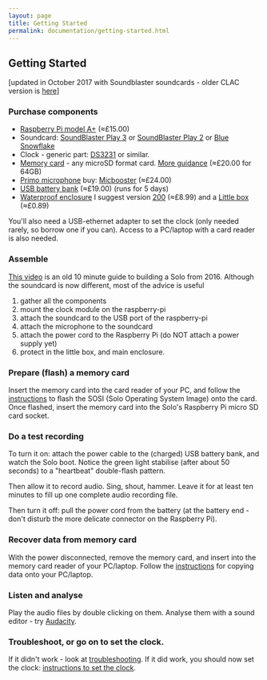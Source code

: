 ```yaml
---
layout: page
title: Getting Started
permalink: documentation/getting-started.html
---
```


## Getting Started

[updated in October 2017 with Soundblaster soundcards - older CLAC version is [here](/documentation/getting-started-2016.html)]

### Purchase components

* [Raspberry Pi model A+](https://www.raspberrypi.org/products/raspberry-pi-1-model/) (&#8776;£15.00)
* Soundcard: [SoundBlaster Play 3](https://us.creative.com/p/sound-cards/sound-blaster-play-3) or [SoundBlaster Play 2](https://us.creative.com/p/sound-blaster/sound-blaster-play-2) or [Blue Snowflake](http://www.bluemic.com/products/snowflake/) 
* Clock - generic part: [DS3231](https://www.amazon.co.uk/s/ref=nb_sb_noss?field-keywords=DS3231+for+pi) or similar.
* [Memory card](https://www.google.co.uk/search?q=SD+micro) - any microSD format card.  [More guidance](/documentation/memory_cards/) (&#8776;£20.00 for 64GB)
* [Primo microphone](http://www.primomic.com/products/pdf/EM172.pdf) buy: [Micbooster](http://micbooster.com/primo-microphone-capsules/65-clippy-em172-microphone.html#/matched_capsules-mono) (&#8776;£24.00)
* [USB battery bank](https://www.amazon.co.uk/s/?keywords=ec+technology+powerbank) (&#8776;£19.00) (runs for 5 days)
* [Waterproof enclosure](http://dri-box.com) I suggest version [200](http://dri-box.com/size-option/size-200) (&#8776;£8.99) and a [Little box](https://www.westonboxes.com/collections/business-card-boxes-1/products/deep-business-card-box) (&#8776;£0.89)

You'll also need a USB-ethernet adapter to set the clock (only needed rarely, so borrow one if you can). Access to a PC/laptop with a card reader is also needed.

### Assemble

[This video](https://youtu.be/2Fq05JlEKjw?t=122) is an old 10 minute guide to building a Solo from 2016. Although the soundcard is now different, most of the advice is useful

1. gather all the components
1. mount the clock module on the raspberry-pi
1. attach the soundcard to the USB port of the raspberry-pi
1. attach the microphone to the soundcard
1. attach the power cord to the Raspberry Pi (do NOT attach a power supply yet)
1. protect in the little box, and main enclosure.

### Prepare (flash) a memory card

Insert the memory card into the card reader of your PC, and follow the
[instructions](/documentation/flashing.html) to flash the SOSI (Solo
Operating System Image) onto the card.  Once flashed, insert the
memory card into the Solo's Raspberry Pi micro SD card socket.


### Do a test recording

To turn it on: attach the power cable to the (charged) USB battery
bank, and watch the Solo boot.  Notice the green light stabilise
(after about 50 seconds) to a "heartbeat" double-flash pattern.

Then allow it to record audio.  Sing, shout, hammer.  Leave it for at
least ten minutes to fill up one complete audio recording file.

Then turn it off: pull the power cord from the battery (at the battery
end - don't disturb the more delicate connector on the Raspberry Pi).

### Recover data from memory card

With the power disconnected, remove the memory card, and insert into
the memory card reader of your PC/laptop.  Follow the
[instructions](/documentation/harvesting.html) for copying data
onto your PC/laptop.

### Listen and analyse

Play the audio files by double clicking on them.  Analyse them with a sound editor - try [Audacity](http://www.audacityteam.org).

### Troubleshoot, or go on to set the clock.

If it didn't work - look at
[troubleshooting](/documentation/troubleshooting.html).  If it did
work, you should now set the clock: [instructions to set the
clock](/documentation/clock.html).
